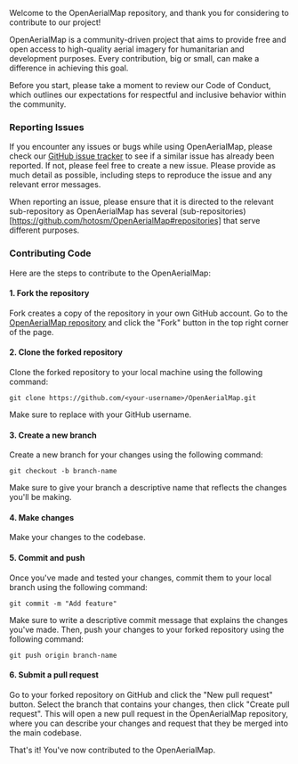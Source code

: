 Welcome to the OpenAerialMap repository, and thank you for considering to contribute to our project!

OpenAerialMap is a community-driven project that aims to provide free and open access to high-quality aerial imagery for humanitarian and development purposes. Every contribution, big or small, can make a difference in achieving this goal.

Before you start, please take a moment to review our Code of Conduct, which outlines our expectations for respectful and inclusive behavior within the community.

### Reporting Issues

If you encounter any issues or bugs while using OpenAerialMap, please check our [GitHub issue tracker](https://github.com/hotosm/OpenAerialMap/issues) to see if a similar issue has already been reported. If not, please feel free to create a new issue. Please provide as much detail as possible, including steps to reproduce the issue and any relevant error messages.

When reporting an issue, please ensure that it is directed to the relevant sub-repository as OpenAerialMap has several (sub-repositories)[https://github.com/hotosm/OpenAerialMap#repositories] that serve different purposes.

### Contributing Code

Here are the steps to contribute to the OpenAerialMap:

#### 1. Fork the repository

Fork creates a copy of the repository in your own GitHub account.
Go to the [OpenAerialMap repository](https://github.com/hotosm/OpenAerialMap) and click the "Fork" button in the top right corner of the page.


#### 2. Clone the forked repository

Clone the forked repository to your local machine using the following command:


`git clone https://github.com/<your-username>/OpenAerialMap.git`


Make sure to replace <your-username> with your GitHub username.


#### 3. Create a new branch
  
Create a new branch for your changes using the following command:


`git checkout -b branch-name`


Make sure to give your branch a descriptive name that reflects the changes you'll be making.


#### 4. Make changes
  
Make your changes to the codebase.


#### 5. Commit and push
  
Once you've made and tested your changes, commit them to your local branch using the following command:


`git commit -m "Add feature"`


Make sure to write a descriptive commit message that explains the changes you've made. Then, push your changes to your forked repository using the following command:


`git push origin branch-name`


#### 6. Submit a pull request
Go to your forked repository on GitHub and click the "New pull request" button. Select the branch that contains your changes, then click "Create pull request". This will open a new pull request in the OpenAerialMap repository, where you can describe your changes and request that they be merged into the main codebase.

That's it! You've now contributed to the OpenAerialMap.
